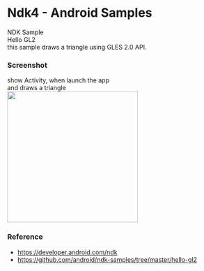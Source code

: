 Ndk4 - Android Samples
===============

NDK Sample <br/>
Hello GL2 <br/>
this sample draws a triangle using GLES 2.0 API. <br/>


### Screenshot <br/>
show Activity, when launch the app <br/>
and draws a triangle <br/>
<image src="https://raw.githubusercontent.com/ohwada/Android_Samples/master/Ndk4/screenshot/ndk4_main.png" width="300" /><br/>

### Reference <br/>
- https://developer.android.com/ndk
- https://github.com/android/ndk-samples/tree/master/hello-gl2
